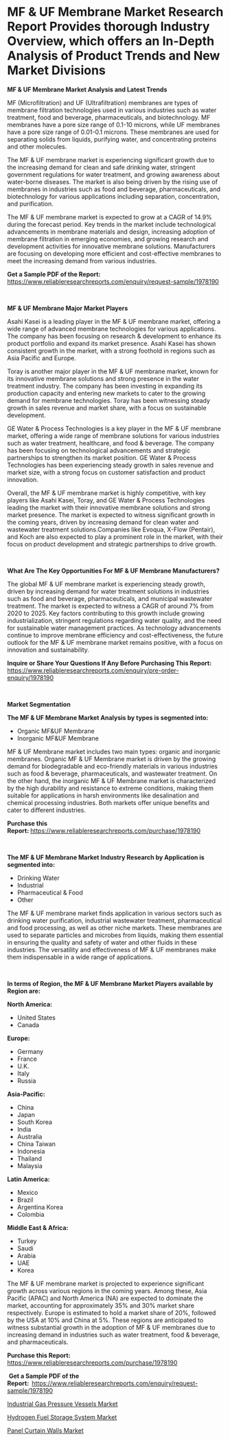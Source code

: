 <p><h1>MF & UF Membrane Market Research Report Provides thorough Industry Overview, which offers an In-Depth Analysis of Product Trends and New Market Divisions</h1></p><p><strong>MF & UF Membrane Market Analysis and Latest Trends</strong></p>
<p><p>MF (Microfiltration) and UF (Ultrafiltration) membranes are types of membrane filtration technologies used in various industries such as water treatment, food and beverage, pharmaceuticals, and biotechnology. MF membranes have a pore size range of 0.1-10 microns, while UF membranes have a pore size range of 0.01-0.1 microns. These membranes are used for separating solids from liquids, purifying water, and concentrating proteins and other molecules.</p><p>The MF & UF membrane market is experiencing significant growth due to the increasing demand for clean and safe drinking water, stringent government regulations for water treatment, and growing awareness about water-borne diseases. The market is also being driven by the rising use of membranes in industries such as food and beverage, pharmaceuticals, and biotechnology for various applications including separation, concentration, and purification.</p><p>The MF & UF membrane market is expected to grow at a CAGR of 14.9% during the forecast period. Key trends in the market include technological advancements in membrane materials and design, increasing adoption of membrane filtration in emerging economies, and growing research and development activities for innovative membrane solutions. Manufacturers are focusing on developing more efficient and cost-effective membranes to meet the increasing demand from various industries.</p></p>
<p><strong>Get a Sample PDF of the Report:&nbsp;</strong> <a href="https://www.reliableresearchreports.com/enquiry/request-sample/1978190">https://www.reliableresearchreports.com/enquiry/request-sample/1978190</a></p>
<p>&nbsp;</p>
<p><strong>MF & UF Membrane Major Market Players</strong></p>
<p><p>Asahi Kasei is a leading player in the MF & UF membrane market, offering a wide range of advanced membrane technologies for various applications. The company has been focusing on research & development to enhance its product portfolio and expand its market presence. Asahi Kasei has shown consistent growth in the market, with a strong foothold in regions such as Asia Pacific and Europe.</p><p>Toray is another major player in the MF & UF membrane market, known for its innovative membrane solutions and strong presence in the water treatment industry. The company has been investing in expanding its production capacity and entering new markets to cater to the growing demand for membrane technologies. Toray has been witnessing steady growth in sales revenue and market share, with a focus on sustainable development.</p><p>GE Water & Process Technologies is a key player in the MF & UF membrane market, offering a wide range of membrane solutions for various industries such as water treatment, healthcare, and food & beverage. The company has been focusing on technological advancements and strategic partnerships to strengthen its market position. GE Water & Process Technologies has been experiencing steady growth in sales revenue and market size, with a strong focus on customer satisfaction and product innovation.</p><p>Overall, the MF & UF membrane market is highly competitive, with key players like Asahi Kasei, Toray, and GE Water & Process Technologies leading the market with their innovative membrane solutions and strong market presence. The market is expected to witness significant growth in the coming years, driven by increasing demand for clean water and wastewater treatment solutions.Companies like Evoqua, X-Flow (Pentair), and Koch are also expected to play a prominent role in the market, with their focus on product development and strategic partnerships to drive growth.</p></p>
<p>&nbsp;</p>
<p><strong>What Are The Key Opportunities For MF & UF Membrane Manufacturers?</strong></p>
<p><p>The global MF & UF membrane market is experiencing steady growth, driven by increasing demand for water treatment solutions in industries such as food and beverage, pharmaceuticals, and municipal wastewater treatment. The market is expected to witness a CAGR of around 7% from 2020 to 2025. Key factors contributing to this growth include growing industrialization, stringent regulations regarding water quality, and the need for sustainable water management practices. As technology advancements continue to improve membrane efficiency and cost-effectiveness, the future outlook for the MF & UF membrane market remains positive, with a focus on innovation and sustainability.</p></p>
<p><strong>Inquire or Share Your Questions If Any Before Purchasing This Report:</strong> <a href="https://www.reliableresearchreports.com/enquiry/pre-order-enquiry/1978190">https://www.reliableresearchreports.com/enquiry/pre-order-enquiry/1978190</a></p>
<p>&nbsp;</p>
<p><strong>Market Segmentation</strong></p>
<p><strong>The MF & UF Membrane Market Analysis by types is segmented into:</strong></p>
<p><ul><li>Organic MF&UF Membrane</li><li>Inorganic MF&UF Membrane</li></ul></p>
<p><p>MF & UF Membrane market includes two main types: organic and inorganic membranes. Organic MF & UF Membrane market is driven by the growing demand for biodegradable and eco-friendly materials in various industries such as food & beverage, pharmaceuticals, and wastewater treatment. On the other hand, the inorganic MF & UF Membrane market is characterized by the high durability and resistance to extreme conditions, making them suitable for applications in harsh environments like desalination and chemical processing industries. Both markets offer unique benefits and cater to different industries.</p></p>
<p><strong>Purchase this Report:&nbsp;</strong><a href="https://www.reliableresearchreports.com/purchase/1978190">https://www.reliableresearchreports.com/purchase/1978190</a></p>
<p>&nbsp;</p>
<p><strong>The MF & UF Membrane Market Industry Research by Application is segmented into:</strong></p>
<p><ul><li>Drinking Water</li><li>Industrial</li><li>Pharmaceutical & Food</li><li>Other</li></ul></p>
<p><p>The MF & UF membrane market finds application in various sectors such as drinking water purification, industrial wastewater treatment, pharmaceutical and food processing, as well as other niche markets. These membranes are used to separate particles and microbes from liquids, making them essential in ensuring the quality and safety of water and other fluids in these industries. The versatility and effectiveness of MF & UF membranes make them indispensable in a wide range of applications.</p></p>
<p>&nbsp;</p>
<p><strong>In terms of Region, the MF & UF Membrane Market Players available by Region are:</strong></p>
<p>
    <p> <strong> North America: </strong>
        <ul>
            <li>United States</li>
            <li>Canada</li>
        </ul>
        </p> 
    <p> <strong> Europe: </strong>
        <ul>
            <li>Germany</li>
            <li>France</li>
            <li>U.K.</li>
            <li>Italy</li>
            <li>Russia</li>
        </ul>
        </p> 
    <p> <strong> Asia-Pacific: </strong>
        <ul>
            <li>China</li>
            <li>Japan</li>
            <li>South Korea</li>
            <li>India</li>
            <li>Australia</li>
            <li>China Taiwan</li>
            <li>Indonesia</li>
            <li>Thailand</li>
            <li>Malaysia</li>
        </ul>
        </p> 
    <p> <strong> Latin America: </strong>
        <ul>
            <li>Mexico</li>
            <li>Brazil</li>
            <li>Argentina Korea</li>
            <li>Colombia</li>
        </ul>
        </p> 
    <p> <strong> Middle East & Africa: </strong>
        <ul>
            <li>Turkey</li>
            <li>Saudi</li>
            <li>Arabia</li>
            <li>UAE</li>
            <li>Korea</li>
        </ul>
    </p>
    </p>
<p><p>The MF & UF membrane market is projected to experience significant growth across various regions in the coming years. Among these, Asia Pacific (APAC) and North America (NA) are expected to dominate the market, accounting for approximately 35% and 30% market share respectively. Europe is estimated to hold a market share of 20%, followed by the USA at 10% and China at 5%. These regions are anticipated to witness substantial growth in the adoption of MF & UF membranes due to increasing demand in industries such as water treatment, food & beverage, and pharmaceuticals.</p></p>
<p><strong>Purchase this Report: </strong><a href="https://www.reliableresearchreports.com/purchase/1978190">https://www.reliableresearchreports.com/purchase/1978190</a></p>
<p>&nbsp;<strong>Get a Sample PDF of the Report:&nbsp;&nbsp;</strong><a href="https://www.reliableresearchreports.com/enquiry/request-sample/1978190">https://www.reliableresearchreports.com/enquiry/request-sample/1978190</a></p>
<p><strong></strong></p>
<p><p><a href="https://sore-arch-6db.notion.site/Industrial-Gas-Pressure-Vessels-Market-Analysis-and-Market-Size-Global-Industry-Overview-Market-Se-e88513e051f646688adcdffc34642b5c">Industrial Gas Pressure Vessels Market</a></p><p><a href="https://confirmed-shield-e13.notion.site/Hydrogen-Fuel-Storage-System-Market-Size-Growing-and-Forecasted-for-period-from-2024-2031-and-prov-42c1dbb76446405a993f5f4ddf8459f0">Hydrogen Fuel Storage System Market</a></p><p><a href="https://github.com/Sherrillcrooksxa8i18ucf2m/Market-Research-Report-List-1/blob/main/panel-curtain-walls-market.md">Panel Curtain Walls Market</a></p></p>